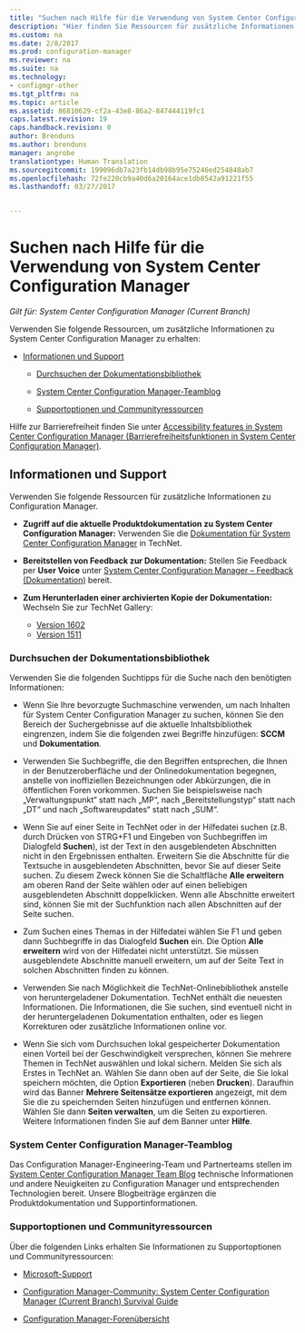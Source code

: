 ```yaml
---
title: "Suchen nach Hilfe für die Verwendung von System Center Configuration Manager | Microsoft-Dokumentation"
description: "Hier finden Sie Ressourcen für zusätzliche Informationen zu System Center Configuration Manager."
ms.custom: na
ms.date: 2/8/2017
ms.prod: configuration-manager
ms.reviewer: na
ms.suite: na
ms.technology:
- configmgr-other
ms.tgt_pltfrm: na
ms.topic: article
ms.assetid: 86810629-cf2a-43e8-86a2-847444119fc1
caps.latest.revision: 19
caps.handback.revision: 0
author: Brenduns
ms.author: brenduns
manager: angrobe
translationtype: Human Translation
ms.sourcegitcommit: 199096db7a23fb14db98b95e75246ed254848ab7
ms.openlocfilehash: 72fe220cb9a40d6a20164ace1db8542a91221f55
ms.lasthandoff: 03/27/2017


---
```

# <a name="find-help-for-using-system-center-configuration-manager"></a>Suchen nach Hilfe für die Verwendung von System Center Configuration Manager

*Gilt für: System Center Configuration Manager (Current Branch)*

Verwenden Sie folgende Ressourcen, um zusätzliche Informationen zu System Center Configuration Manager zu erhalten:  

-   [Informationen und Support](#bkmk_Info)  

    -   [Durchsuchen der Dokumentationsbibliothek](#BKMK_SearchTips)  

    -   [System Center Configuration Manager-Teamblog](#BKMK_ProductGroupBlog)  
    -   [Supportoptionen und Communityressourcen](#BKMK_SupportOptions)

  Hilfe zur Barrierefreiheit finden Sie unter [Accessibility features in System Center Configuration Manager (Barrierefreiheitsfunktionen in System Center Configuration Manager)](../../core/understand/accessibility-features.md).

##  <a name="bkmk_Info"></a> Informationen und Support  
 Verwenden Sie folgende Ressourcen für zusätzliche Informationen zu Configuration Manager.  

-   **Zugriff auf die aktuelle Produktdokumentation zu System Center Configuration Manager:** Verwenden Sie die [Dokumentation für System Center Configuration Manager](http://go.microsoft.com/fwlink/p/?LinkId=691974) in TechNet.

-   **Bereitstellen von Feedback zur Dokumentation:** Stellen Sie Feedback per **User Voice** unter [System Center Configuration Manager – Feedback (Dokumentation)](https://configurationmanager.uservoice.com/forums/300492-ideas/category/112371-documentation) bereit.  

-   **Zum Herunterladen einer archivierten Kopie der Dokumentation:** Wechseln Sie zur TechNet Gallery:

    - [Version 1602](https://gallery.technet.microsoft.com/documentation-for-system-ea90eaf1)
    - [Version 1511](https://gallery.technet.microsoft.com/documentation-for-system-ea90eaf1)

###  <a name="BKMK_SearchTips"></a> Durchsuchen der Dokumentationsbibliothek  
 Verwenden Sie die folgenden Suchtipps für die Suche nach den benötigten Informationen:  

-   Wenn Sie Ihre bevorzugte Suchmaschine verwenden, um nach Inhalten für System Center Configuration Manager zu suchen, können Sie den Bereich der Suchergebnisse auf die aktuelle Inhaltsbibliothek eingrenzen, indem Sie die folgenden zwei Begriffe hinzufügen: **SCCM** und **Dokumentation**.

-   Verwenden Sie Suchbegriffe, die den Begriffen entsprechen, die Ihnen in der Benutzeroberfläche und der Onlinedokumentation begegnen, anstelle von inoffiziellen Bezeichnungen oder Abkürzungen, die in öffentlichen Foren vorkommen. Suchen Sie beispielsweise nach „Verwaltungspunkt“ statt nach „MP“, nach „Bereitstellungstyp“ statt nach „DT“ und nach „Softwareupdates“ statt nach „SUM“.  

-   Wenn Sie auf einer Seite in TechNet oder in der Hilfedatei suchen (z.B. durch Drücken von STRG+F1 und Eingeben von Suchbegriffen im Dialogfeld **Suchen**), ist der Text in den ausgeblendeten Abschnitten nicht in den Ergebnissen enthalten. Erweitern Sie die Abschnitte für die Textsuche in ausgeblendeten Abschnitten, bevor Sie auf dieser Seite suchen. Zu diesem Zweck können Sie die Schaltfläche **Alle erweitern** am oberen Rand der Seite wählen oder auf einen beliebigen ausgeblendeten Abschnitt doppelklicken. Wenn alle Abschnitte erweitert sind, können Sie mit der Suchfunktion nach allen Abschnitten auf der Seite suchen.  

-   Zum Suchen eines Themas in der Hilfedatei wählen Sie F1 und geben dann Suchbegriffe in das Dialogfeld **Suchen** ein. Die Option **Alle erweitern** wird von der Hilfedatei nicht unterstützt. Sie müssen ausgeblendete Abschnitte manuell erweitern, um auf der Seite Text in solchen Abschnitten finden zu können.  

-   Verwenden Sie nach Möglichkeit die TechNet-Onlinebibliothek anstelle von heruntergeladener Dokumentation. TechNet enthält die neuesten Informationen. Die Informationen, die Sie suchen, sind eventuell nicht in der heruntergeladenen Dokumentation enthalten, oder es liegen Korrekturen oder zusätzliche Informationen online vor.  

-   Wenn Sie sich vom Durchsuchen lokal gespeicherter Dokumentation einen Vorteil bei der Geschwindigkeit versprechen, können Sie mehrere Themen in TechNet auswählen und lokal sichern. Melden Sie sich als Erstes in TechNet an. Wählen Sie dann oben auf der Seite, die Sie lokal speichern möchten, die Option **Exportieren** (neben **Drucken**). Daraufhin wird das Banner **Mehrere Seitensätze exportieren** angezeigt, mit dem Sie die zu speichernden Seiten hinzufügen und entfernen können. Wählen Sie dann **Seiten verwalten**, um die Seiten zu exportieren. Weitere Informationen finden Sie auf dem Banner unter **Hilfe**.  

###  <a name="BKMK_ProductGroupBlog"></a> System Center Configuration Manager-Teamblog  
 Das Configuration Manager-Engineering-Team und Partnerteams stellen im [System Center Configuration Manager Team Blog](http://go.microsoft.com/fwlink/?LinkId=191941) technische Informationen und andere Neuigkeiten zu Configuration Manager und entsprechenden Technologien bereit. Unsere Blogbeiträge ergänzen die Produktdokumentation und Supportinformationen.  

###  <a name="BKMK_SupportOptions"></a> Supportoptionen und Communityressourcen  
 Über die folgenden Links erhalten Sie Informationen zu Supportoptionen und Communityressourcen:  

-   [Microsoft-Support](http://go.microsoft.com/fwlink/?LinkId=243064)  

-   [Configuration Manager-Community: System Center Configuration Manager (Current Branch) Survival Guide](http://social.technet.microsoft.com/wiki/contents/articles/33035.system-center-configuration-manager-current-branch-survival-guide.aspx )  

-   [Configuration Manager-Forenübersicht](https://social.technet.microsoft.com/Forums/en-US/home?category=ConfigMgrCB)  

